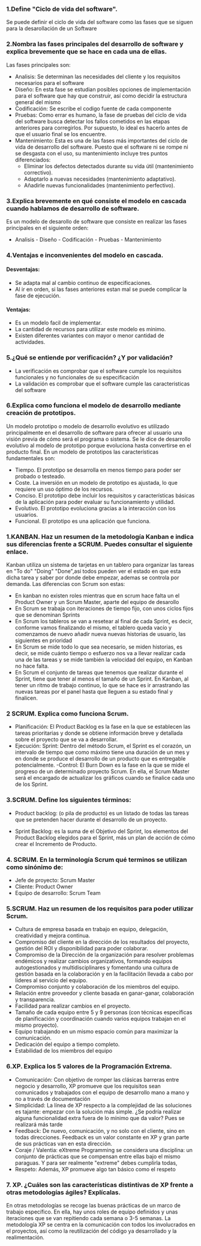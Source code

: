  ### 1.Define "Ciclo de vida del software".
Se puede definir el ciclo de vida del software como las fases que se siguen para la desarollación de un Software


 ### 2.Nombra las fases principales del desarrollo de software y explica brevemente que se hace en cada una de ellas.
Las fases principales son:
- Analisis: Se determinan las necesidades del cliente y los requisitos necesarios para el software
- Diseño: En esta fase se estudian posibles opciones de implementación para el software que hay que construir, así como decidir la estructura general del mismo
- Codificación: Se escribe el codigo fuente de cada componente
- Pruebas: Como errar es humano, la fase de pruebas del ciclo de vida del software busca detectar los fallos cometidos en las etapas anteriores para corregirlos. Por supuesto, lo ideal es hacerlo antes de que el usuario final se los encuentre. 
- Mantenimiento: Esta es una de las fases más importantes del ciclo de vida de desarrollo del software. Puesto que el software ni se rompe ni se desgasta con el uso, su mantenimiento incluye tres puntos diferenciados:
   - Eliminar los defectos detectados durante su vida útil (mantenimiento correctivo).
   - Adaptarlo a nuevas necesidades (mantenimiento adaptativo).
   - Añadirle nuevas funcionalidades (mantenimiento perfectivo).


 ### 3.Explica brevemente en qué consiste el modelo en cascada cuando hablamos de desarrollo de software.
 Es un modelo de desarollo de software que consiste en realizar las fases principales en el siguiente orden:
 - Analisis - Diseño - Codificación - Pruebas - Mantenimiento


 ### 4.Ventajas e inconvenientes del modelo en cascada.
 #### Desventajas:
 - Se adapta mal al cambio continuo de especificaciones.
 - Al ir en orden, si las fases anteriores estan mal se puede complicar la fase de ejecución.
 
 #### Ventajas:
 - Es un modelo facil de implementar.
 - La cantidad de recursos para utilizar este modelo es minimo.
 - Existen diferentes variantes con mayor o menor cantidad de actividades.


 ### 5.¿Qué se entiende por verificación? ¿Y por validación?
  - La verificación es comprobar que el software cumple los requisitos funcionales y no funcionales de su especificación
  - La validación es comprobar que el software cumple las caracteristicas del software

 ### 6.Explica como funciona el modelo de desarrollo mediante creación de prototipos.
Un modelo prototipo o modelo de desarrollo evolutivo es utilizado principalmente en el desarrollo de software para ofrecer al usuario una visión previa de cómo será el programa o sistema. Se le dice de desarrollo evolutivo al modelo de prototipo porque evoluciona hasta convertirse en el producto final.
En un modelo de prototipos las características fundamentales son:

 - Tiempo. El prototipo se desarrolla en menos tiempo para poder ser probado o testeado.
 - Coste. La inversión en un modelo de prototipo es ajustada, lo que requiere un uso óptimo de los recursos.
 - Conciso. El prototipo debe incluir los requisitos y características básicas de la aplicación para poder evaluar su funcionamiento y utilidad.
 - Evolutivo. El prototipo evoluciona gracias a la interacción con los usuarios.
 - Funcional. El prototipo es una aplicación que funciona.

 
 ### 1.KANBAN. Haz un resumen de la metodología Kanban e indica sus diferencias frente a SCRUM. Puedes consultar el siguiente enlace.
  Kanban utiliza un sistema de tarjetas en un tablero para organizar las tareas en "To do" "Doing" "Done",así todos pueden ver el estado en que esta dicha   tarea y saber por donde debe empezar, ademas se controla por demanda. Las diferencias con Scrum son estas:
  - En kanban no existen roles mientras que en scrum hace falta un el Product Owner y un Scrum Master, aparte del equipo de desarollo
  - En Scrum se trabaja con iteraciones de tiempo fijo, con unos ciclos fijos que se denominan Sprints
  - En Scrum los tableros se van a resetear al final de cada Sprint, es decir, conforme vamos finalizando el mismo, el tablero queda vacío y comenzamos de
nuevo añadir nueva nuevas historias de usuario, las siguientes en prioridad
  - En Scrum se mide todo lo que sea necesario, se miden historias, es decir, se mide cuánto tiempo o esfuerzo nos va a llevar realizar cada una de las     tareas y se mide también la velocidad del equipo, en Kanban no hace falta.
  - En Scrum el conjunto de tareas que tenemos que realizar durante el Sprint, tiene que tener al menos el tamaño de un Sprint. En Kanban, al tener un ritmo de trabajo continuo, lo que se hace es ir arrastrando las nuevas tareas por el panel hasta que lleguen a su estado final y finalicen.


 ### 2 SCRUM. Explica como funciona Scrum.
  - Planificación: El Product Backlog es la fase en la que se establecen las tareas prioritarias y donde se obtiene información breve y detallada sobre el proyecto que se va  a desarrollar.
  - Ejecución: Sprint: Dentro del método Scrum, el Sprint es el corazón, un intervalo de tiempo que como máximo tiene una duración de un mes y en donde se produce el desarrollo de un producto que es entregable potencialmente.
  -Control: El Burn Down es la fase en la que se mide el progreso de un determinado proyecto Scrum. En ella, el Scrum Master será el encargado de actualizar los gráficos cuando se finalice cada uno de los Sprint.


 ### 3.SCRUM. Define los siguientes términos:
  - Product backlog: (o pila de producto) es un listado de todas las tareas que se pretenden hacer durante el desarrollo de un proyecto.
 
  - Sprint Backlog: es la suma de el Objetivo del Sprint, los elementos del Product Backlog elegidos para el Sprint, más un plan de acción de cómo crear el     Incremento de Producto.
  
  
  ### 4. SCRUM. En la terminología Scrum qué terminos se utilizan como sinónimo de:
 - Jefe de proyecto: Scrum Master
 - Cliente: Product Owner
 - Equipo de desarrollo: Scrum Team


  ### 5.SCRUM. Haz un resumen de los requisitos para poder utilizar Scrum.
  - Cultura de empresa basada en trabajo en equipo, delegación, creatividad y mejora continua.
  - Compromiso del cliente en la dirección de los resultados del proyecto, gestión del ROI y disponibilidad para poder colaborar.
  - Compromiso de la Dirección de la organización para resolver problemas endémicos y realizar cambios organizativos, formando equipos autogestionados y   multidisciplinares y fomentando una cultura de gestión basada en la colaboración y en la facilitación llevada a cabo por líderes al servicio del equipo.
  -  Compromiso conjunto y colaboración de los miembros del equipo.
  -  Relación entre proveedor y cliente basada en ganar-ganar, colaboración y transparencia.
  -  Facilidad para realizar cambios en el proyecto.
  -  Tamaño de cada equipo entre 5 y 9 personas (con técnicas específicas de planificación y coordinación cuando varios equipos trabajan en el mismo proyecto).
  -  Equipo trabajando en un mismo espacio común para maximizar la comunicación.
  -  Dedicación del equipo a tiempo completo.
  -  Estabilidad de los miembros del equipo


 ### 6.XP. Explica los 5 valores de la Programación Extrema.
  - Comunicación: Con objetivo de romper las clásicas barreras entre negocio y desarrollo, XP promueve que los requisitos sean comunicados y trabajados con el equipo de desarrollo mano a mano y no a través de documentación
  - Simplicidad: La línea de XP respecto a la complejidad de las soluciones es tajante: empezar con la solución más simple. ¿Se podría realizar alguna funcionalidad extra fuera de lo mínimo que da valor? Pues se realizará más tarde
  - Feedback: De nuevo, comunicación, y no solo con el cliente, sino en todas direcciones. Feedback es un valor constante en XP y gran parte de sus prácticas van en esta dirección.
  - Coraje / Valentia: eXtreme Programming se considera una disciplina: un conjunto de prácticas que se compensan entre ellas bajo el mismo paraguas. Y para ser realmente "extreme" debes cumplirla todas,
  - Respeto: Además, XP promueve algo tan básico como el respeto


 ### 7. XP. ¿Cuáles son las características distintivas de XP frente a otras metodologías ágiles? Explícalas.
En otras metodologías se recoge las buenas prácticas de un marco de trabajo específico. En ella, hay unos roles de equipo definidos y unas iteraciones que se van repitiendo cada semana o 3-5 semanas.
La metodología XP se centra en la comunicación con todos los involucrados en el proyectos, así como la reutilización del código ya desarrollado y la realimentación.
 

